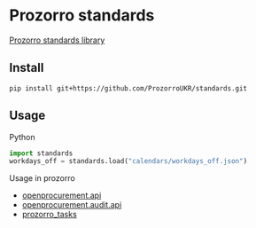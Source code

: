 # Prozorro standards

[Prozorro standards library](https://prozorroukr.github.io/standards/)

## Install

```shell script
pip install git+https://github.com/ProzorroUKR/standards.git
```

## Usage

Python

```python
import standards
workdays_off = standards.load("calendars/workdays_off.json")
```

Usage in prozorro

- [openprocurement.api][openprocurement.api]
- [openprocurement.audit.api][openprocurement.audit.api]
- [prozorro_tasks][prozorro_tasks]

[openprocurement.api]: https://github.com/ProzorroUKR/openprocurement.api
[openprocurement.audit.api]: https://github.com/ProzorroUKR/openprocurement.audit.api
[prozorro_tasks]: https://github.com/ProzorroUKR/prozorro_tasks
